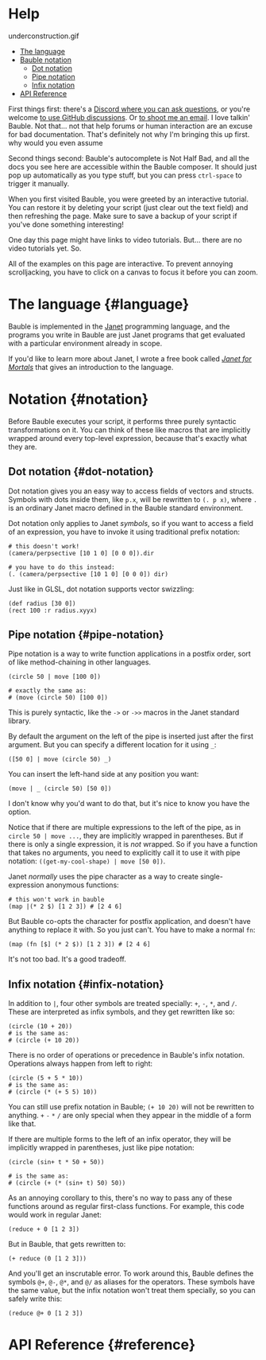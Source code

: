 # Help

underconstruction.gif

- [The language](#language)
- [Bauble notation](#notation)
    - [Dot notation](#dot-notation)
    - [Pipe notation](#pipe-notation)
    - [Infix notation](#infix-notation)
- [API Reference](#reference)

First things first: there's a [Discord where you can ask questions](https://discord.gg/NzR375gJH6), or you're welcome [to use GitHub discussions](https://github.com/ianthehenry/bauble/discussions). Or <a href="mailto:ianthehenry@gmail.com?subject=Let's talk about Bauble">to shoot me an email</a>. I love talkin' Bauble. Not that... not that help forums or human interaction are an excuse for bad documentation. That's definitely not why I'm bringing this up first. why would you even assume

Second things second: Bauble's autocomplete is Not Half Bad, and all the docs you see here are accessible within the Bauble composer. It should just pop up automatically as you type stuff, but you can press `ctrl-space` to trigger it manually.

When you first visited Bauble, you were greeted by an interactive tutorial. You can restore it by deleting your script (just clear out the text field) and then refreshing the page. Make sure to save a backup of your script if you've done something interesting!

One day this page might have links to video tutorials. But... there are no video tutorials yet. So.

All of the examples on this page are interactive. To prevent annoying scrolljacking, you have to click on a canvas to focus it before you can zoom.

# The language {#language}

Bauble is implemented in the [Janet](https://janet-lang.org/) programming language, and the programs you write in Bauble are just Janet programs that get evaluated with a particular environment already in scope.

If you'd like to learn more about Janet, I wrote a free book called [*Janet for Mortals*](https://janet.guide/) that gives an introduction to the language.

# Notation {#notation}

Before Bauble executes your script, it performs three purely syntactic transformations on it. You can think of these like macros that are implicitly wrapped around every top-level expression, because that's exactly what they are.

## Dot notation {#dot-notation}

Dot notation gives you an easy way to access fields of vectors and structs. Symbols with dots inside them, like `p.x`, will be rewritten to `(. p x)`, where `.` is an ordinary Janet macro defined in the Bauble standard environment.

Dot notation only applies to Janet *symbols*, so if you want to access a field of an expression, you have to invoke it using traditional prefix notation:

```
# this doesn't work!
(camera/perpsective [10 1 0] [0 0 0]).dir

# you have to do this instead:
(. (camera/perpsective [10 1 0] [0 0 0]) dir)
```

Just like in GLSL, dot notation supports vector swizzling:

```example
(def radius [30 0])
(rect 100 :r radius.xyyx)
```

## Pipe notation {#pipe-notation}

Pipe notation is a way to write function applications in a postfix order, sort of like method-chaining in other languages.

```example
(circle 50 | move [100 0])

# exactly the same as:
# (move (circle 50) [100 0])
```

This is purely syntactic, like the `->` or `->>` macros in the Janet standard library.

By default the argument on the left of the pipe is inserted just after the first argument. But you can specify a different location for it using `_`:

```example
([50 0] | move (circle 50) _)
```

You can insert the left-hand side at any position you want:

```example
(move | _ (circle 50) [50 0])
```

I don't know why you'd want to do that, but it's nice to know you have the option.

Notice that if there are multiple expressions to the left of the pipe, as in `circle 50 | move ...`, they are implicitly wrapped in parentheses. But if there is only a single expression, it is *not* wrapped. So if you have a function that takes no arguments, you need to explicitly call it to use it with pipe notation: `((get-my-cool-shape) | move [50 0])`.

Janet *normally* uses the pipe character as a way to create single-expression anonymous functions:

```
# this won't work in bauble
(map |(* 2 $) [1 2 3]) # [2 4 6]
```

But Bauble co-opts the character for postfix application, and doesn't have anything to replace it with. So you just can't. You have to make a normal `fn`:

```
(map (fn [$] (* 2 $)) [1 2 3]) # [2 4 6]
```

It's not too bad. It's a good tradeoff.

## Infix notation {#infix-notation}

In addition to `|`, four other symbols are treated specially: `+`, `-`, `*`, and `/`. These are interpreted as infix symbols, and they get rewritten like so:

```example
(circle (10 + 20))
# is the same as:
# (circle (+ 10 20))
```

There is no order of operations or precedence in Bauble's infix notation. Operations always happen from left to right:

```example
(circle (5 + 5 * 10))
# is the same as:
# (circle (* (+ 5 5) 10))
```

You can still use prefix notation in Bauble; `(+ 10 20)` will not be rewritten to anything. `+` `-` `*` `/` are only special when they appear in the middle of a form like that.

If there are multiple forms to the left of an infix operator, they will be implicitly wrapped in parentheses, just like pipe notation:

```example
(circle (sin+ t * 50 + 50))

# is the same as:
# (circle (+ (* (sin+ t) 50) 50))
```

As an annoying corollary to this, there's no way to pass any of these functions around as regular first-class functions. For example, this code would work in regular Janet:

```
(reduce + 0 [1 2 3])
```

But in Bauble, that gets rewritten to:

```
(+ reduce (0 [1 2 3]))
```

And you'll get an inscrutable error. To work around this, Bauble defines the symbols `@+`, `@-`, `@*`, and `@/` as aliases for the operators. These symbols have the same value, but the infix notation won't treat them specially, so you can safely write this:

```
(reduce @+ 0 [1 2 3])
```

# API Reference {#reference}
